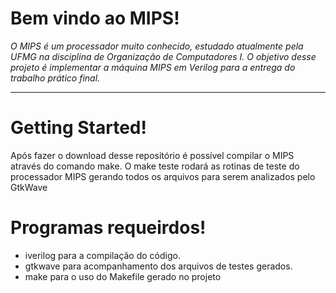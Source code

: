 # Bem vindo ao MIPS! 

_O MIPS é um processador muito conhecido, estudado atualmente pela UFMG na disciplina de Organização de Computadores I. 
O objetivo desse projeto é implementar a máquina MIPS em Verilog para a entrega do trabalho prático final._

***

# Getting Started!

Após fazer o download desse repositório é possível compilar o MIPS através do comando make.
O make teste rodará as rotinas de teste do processador MIPS gerando todos os arquivos para serem analizados pelo GtkWave

# Programas requeirdos!

* iverilog para a compilação do código.
* gtkwave para acompanhamento dos arquivos de testes gerados.
* make para o uso do Makefile gerado no projeto
